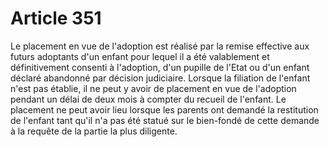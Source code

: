 # Article 351

Le placement en vue de l'adoption est réalisé par la remise effective aux futurs adoptants d'un enfant pour lequel il a été valablement et définitivement consenti à l'adoption, d'un pupille de l'Etat ou d'un enfant déclaré abandonné par décision judiciaire.   Lorsque la filiation de l'enfant n'est pas établie, il ne peut y avoir de placement en vue de l'adoption pendant un délai de deux mois à compter du recueil de l'enfant.   Le placement ne peut avoir lieu lorsque les parents ont demandé la restitution de l'enfant tant qu'il n'a pas été statué sur le bien-fondé de cette demande à la requête de la partie la plus diligente.